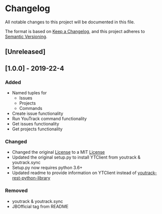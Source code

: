 # Changelog
All notable changes to this project will be documented in this file.

The format is based on [Keep a Changelog](https://keepachangelog.com/en/1.0.0/),
and this project adheres to [Semantic Versioning](https://semver.org/spec/v2.0.0.html).

## [Unreleased]

## [1.0.0] - 2019-22-4
### Added
- Named tuples for
   - Issues
   - Projects
   - Commands
- Create issue functionality
- Run YouTrack command functionality
- Get issues functionality
- Get projects functionality

### Changed
- Changed the original [License](https://github.com/JetBrains/youtrack-rest-python-library/blob/master/LICENSE) to a MIT [License](https://github.com/JoshLee0915/youtrack-rest-python-library/blob/master/LICENSE)
- Updated the original setup.py to install YTClient from youtrack & youtrack.sync 
- Setup.py now requires python 3.6+
- Updated readme to provide information on YTClient instead of [youtrack-rest-python-library](https://github.com/JetBrains/youtrack-rest-python-library)

### Removed
- youtrack & youtrack.sync
- JBOfficial tag from README